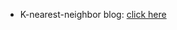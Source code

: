 - K-nearest-neighbor blog: [click here](https://medium.com/analytics-vidhya/k-nearest-neighbors-knn-8f027ae1228f)
